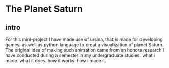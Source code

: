 # The Planet Saturn

## intro
For this mini-project I have made use of ursina, that is made for developing games, as well as python language to creat a visualization of planet Saturn. The original idea of making such animation came from an honors research I have conducted during a semester in my undergraduate studies. 
what i made. what it does. how it works. how i made it.
